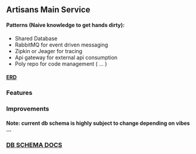 ## Artisans Main Service

#### Patterns (Naive knowledge to get hands dirty):

- Shared Database
- RabbitMQ for event driven messaging
- Zipkin or Jeager for tracing
- Api gateway for external api consumption
- Poly repo for code management ( ... )

#### [ERD](https://dbdiagram.io/d/631f94530911f91ba59207e2)

### Features

### Improvements

#### Note: current db schema is highly subject to change depending on vibes ...

### [DB SCHEMA DOCS](https://dbdocs.io/oolat31/Artisans)
